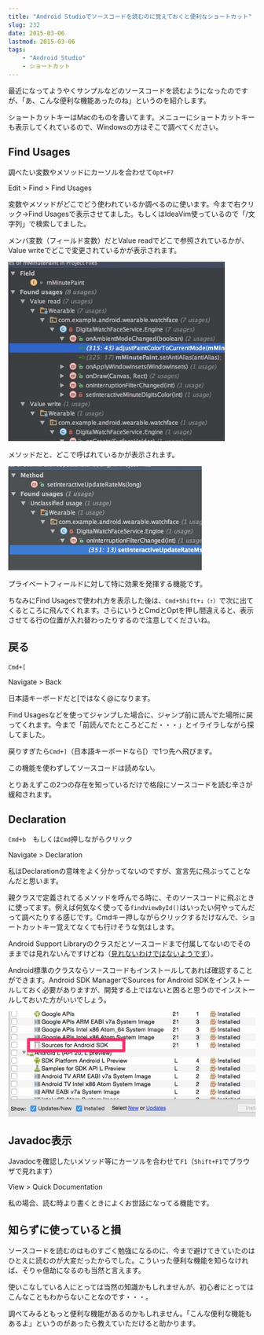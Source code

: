 ```yaml
---
title: "Android Studioでソースコードを読むのに覚えておくと便利なショートカット"
slug: 232
date: 2015-03-06
lastmod: 2015-03-06
tags:
    - "Android Studio"
    - ショートカット
---
```


最近になってようやくサンプルなどのソースコードを読むようになったのですが、「あ、こんな便利な機能あったのね」というのを紹介します。

ショートカットキーはMacのものを書いてます。メニューにショートカットキーも表示してくれているので、Windowsの方はそこで調べてください。


## Find Usages


調べたい変数やメソッドにカーソルを合わせて`Opt+F7`

Edit > Find > Find Usages

変数やメソッドがどこでどう使われているか調べるのに使います。今まで右クリック→Find Usagesで表示させてました。もしくはIdeaVim使っているので「/文字列」で検索してました。

メンバ変数（フィールド変数）だとValue readでどこで参照されているかが、Value writeでどこで変更されているかが表示されます。

![フィールド変数でFind Usages](6aa35c21f65518e9d818e05abf0b6750.jpg)

メソッドだと、どこで呼ばれているかが表示されます。

![メソッドでFind Usages](84f73496607a48d729f8dda18b448ef31.jpg)

プライベートフィールドに対して特に効果を発揮する機能です。

ちなみにFind Usagesで使われ方を表示した後は、`Cmd+Shift+↓（↑）`で次に出てくるところに飛んでくれます。さらにいうとCmdとOptを押し間違えると、表示させてる行の位置が入れ替わったりするので注意してくださいね。


## 戻る


`Cmd+[`

Navigate > Back

日本語キーボードだと[ではなく@になります。

Find Usagesなどを使ってジャンプした場合に、ジャンプ前に読んでた場所に戻ってくれます。今まで「前読んでたところどこだ・・・」とイライラしながら探してました。

戻りすぎたら`Cmd+]`（日本語キーボードなら[）で1つ先へ飛びます。

この機能を使わずしてソースコードは読めない。

とりあえずこの2つの存在を知っているだけで格段にソースコードを読む辛さが緩和されます。


## Declaration


`Cmd+b`　もしくは`Cmd`押しながらクリック

Navigate > Declaration

私はDeclarationの意味をよく分かってないのですが、宣言先に飛ぶってことなんだと思います。

親クラスで定義されてるメソッドを呼んでる時に、そのソースコードに飛ぶときに使ってます。例えば何気なく使ってる`findViewById()`はいったい何やってんだって調べたりする感じです。Cmdキー押しながらクリックするだけなんで、ショートカットキー覚えてなくても行けそうな気はします。

Android Support Libraryのクラスだとソースコードまで付属してないのでそのままでは見れないんですけどね（<a href="https://vcs.hatenablog.com/entry/android-app/support-library-sources-on-android-studio">見れないわけではないようです</a>）。

Android標準のクラスならソースコードもインストールしてあれば確認することができます。Android SDK ManagerでSources for Android SDKをインストールしておく必要がありますが、開発する上ではないと困ると思うのでインストールしておいた方がいいでしょう。

![SDK ManagerでSources for Android SDKをインストールしておく](b65d1748457b3df058739feacaac6c831.jpg)


## Javadoc表示


Javadocを確認したいメソッド等にカーソルを合わせて`F1`（`Shift+F1`でブラウザで見れます）

View > Quick Documentation

私の場合、読む時より書くときによくお世話になってる機能です。


## 知らずに使っていると損


ソースコードを読むのはものすごく勉強になるのに、今まで避けてきていたのはひとえに読むのが大変だったからでした。こういった便利な機能を知らなければ、そりゃ億劫になるのも当然と言えます。

使いこなしている人にとっては当然の知識かもしれませんが、初心者にとってはこんなこともわからないことなのです・・・。

調べてみるともっと便利な機能があるのかもしれません。「こんな便利な機能もあるよ」というのがあったら教えていただけると助かります。


  
